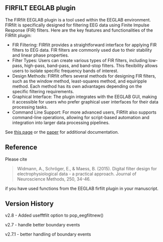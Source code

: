 FIRFILT EEGLAB plugin
-------------
The FIRfilt EEGLAB plugin is a tool used within the EEGLAB environment. FIRfilt is specifically designed for filtering EEG data using Finite Impulse Response (FIR) filters. Here are the key features and functionalities of the FIRfilt plugin:

* FIR Filtering: FIRfilt provides a straightforward interface for applying FIR filters to EEG data. FIR filters are commonly used due to their stability and linear phase properties.
* Filter Types: Users can create various types of FIR filters, including low-pass, high-pass, band-pass, and band-stop filters. This flexibility allows users to isolate specific frequency bands of interest.
* Design Methods: FIRfilt offers several methods for designing FIR filters, such as the window method, least-squares method, and equiripple method. Each method has its own advantages depending on the specific filtering requirements.
* Graphical Interface: The plugin integrates with the EEGLAB GUI, making it accessible for users who prefer graphical user interfaces for their data processing tasks.
* Command Line Support: For more advanced users, FIRfilt also supports command-line operations, allowing for script-based automation and integration into larger data processing pipelines.
 
See [this page](https://eeglab.org/others/Firfilt_FAQ.html) or the [paper](https://home.uni-leipzig.de/biocog/eprints/widmann_a2015jneuroscimeth250_34.pdf) for additional documentation.

Reference
-------------
Please cite

> Widmann, A., Schröger, E., & Maess, B. (2015). Digital filter design for electrophysiological data - a practical approach. Journal of Neuroscience Methods, 250, 34-46.

if you have used functions from the EEGLAB firfilt plugin in your manuscript.

Version History
---------------
v2.8 - Added usefftfilt option to pop_eegfiltnew()

v2.7 - handle better boundary events

v2.7.1 - better handling of boundary events
